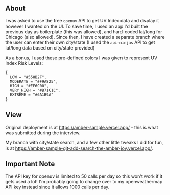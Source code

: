 ## About
I was asked to use the free `openuv` API to get UV Index data and display it however I wanted on the UI. To save time, I used an app I'd built the previous day as boilerplate (this was allowed), and hard-coded lat/long for Chicago (also allowed). Since then, I have created a separate branch where the user can enter their own city/state (I used the `api-ninjas` API to get lat/long data based on city/state provided)

As a bonus, I used these pre-defined colors I was given to represent UV Index Risk Levels:
```
{
  LOW = "#558B2F",
  MODERATE = "#F9A825",
  HIGH = "#EF6C00",
  VERY_HIGH = "#B71C1C",
  EXTREME = "#6A1B9A" 
}
```

## View
Original deployment is at https://amber-sample.vercel.app/ - this is what was submitted during the interview.

My branch with city/state search, and a few other little tweaks I did for fun, is at https://amber-sample-git-add-search-the-amber-joy.vercel.app/.

## Important Note
The API key for openuv is limited to 50 calls per day so this won't work if it gets used a lot! I'm probably going to change over to my openweathermap API key instead since it allows 1000 calls per day.
